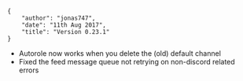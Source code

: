     {
        "author": "jonas747",
        "date": "11th Aug 2017",
        "title": "Version 0.23.1"
    }

- Autorole now works when you delete the (old) default channel
- Fixed the feed message queue not retrying on non-discord related errors
